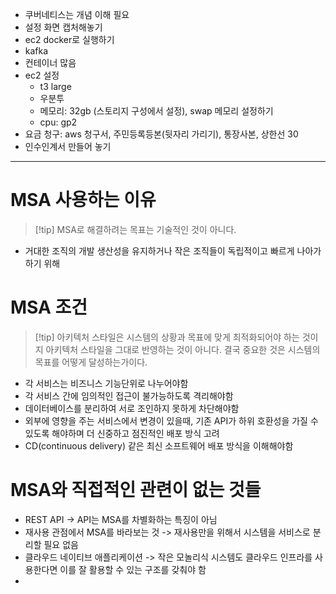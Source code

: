 - 쿠버네티스는 개념 이해 필요
- 설정 화면 캡처해놓기
- ec2 docker로 실행하기
- kafka
- 컨테이너 많음
- ec2 설정
	- t3 large
	- 우분투
	- 메모리: 32gb (스토리지 구성에서 설정), swap 메모리 설정하기
	- cpu: gp2
- 요금 청구: aws 청구서, 주민등록등본(뒷자리 가리기), 통장사본, 상한선 30
- 인수인계서 만들어 놓기
---
#  MSA 사용하는 이유
> [!tip] MSA로 해결하려는 목표는 기술적인 것이 아니다.
- 거대한 조직의 개발 생산성을 유지하거나 작은 조직들이 독립적이고 빠르게 나아가 하기 위해
# MSA 조건
> [!tip] 아키텍처 스타일은 시스템의 상황과 목표에 맞게 최적화되어야 하는 것이지 아키텍처 스타일을 그대로 반영하는 것이 아니다. 결국 중요한 것은 시스템의 목표를 어떻게 달성하는가이다.
- 각 서비스는 비즈니스 기능단위로 나누어야함
- 각 서비스 간에 임의적인 접근이 불가능하도록 격리해야함
- 데이터베이스를 분리하여 서로 조인하지 못하게 차단해야함
- 외부에 영향을 주는 서비스에서 변경이 있을때, 기존 API가 하위 호환성을 가질 수 있도록 해야하며 더 신중하고 점진적인 배포 방식 고려
- CD(continuous delivery) 같은 최신 소프트웨어 배포 방식을 이해해야함
# MSA와 직접적인 관련이 없는 것들
- REST API  -> API는 MSA를 차별화하는 특징이 아님
- 재사용 관점에서 MSA를 바라보는 것 -> 재사용만을 위해서 시스템을 서비스로 분리할 필요 없음
- 클라우드 네이티브 애플리케이션 -> 작은 모놀리식 시스템도 클라우드 인프라를 사용한다면 이를 잘 활용할 수 있는 구조를 갖춰야 함
- 
